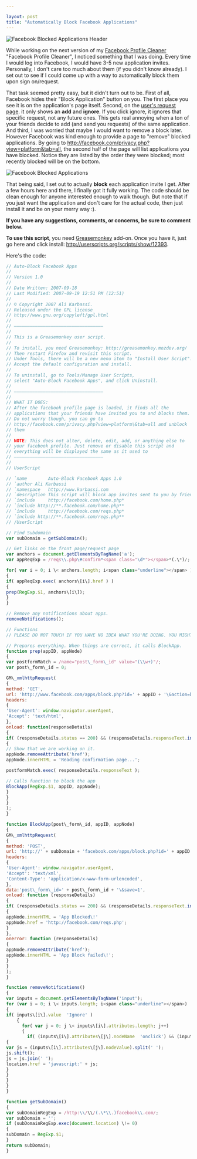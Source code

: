 ```yaml
---

layout: post
title: "Automatically Block Facebook Applications"
---
```


![Facebook Blocked Applications Header](http://tech.karbassi.com/images/posts/2007-09-19/blocked.png "Facebook Blocked Applications Header")

While working on the next version of my [Facebook Profile Cleaner](http://tech.karbassi.com/2007/08/27/facebook-profile-cleaner/) "Facebook Profile Cleaner", I noticed something that I was doing. Every time I would log into Facebook, I would have 3-5 new application invites. Personally, I don't care too much about them (if you didn't know already). I set out to see if I could come up with a way to automatically block them upon sign on/request.

That task seemed pretty easy, but it didn't turn out to be. First of all, Facebook hides their "Block Application" button on you. The first place you see it is on the application's page itself. Second, on the [user's request page](http://facebook.com/reqs.php). it only shows an **add** and **ignore**. If you click ignore, it ignores that specific request, not any future ones. This gets real annoying when a ton of your friends decide to add (and send you requests) of the same application. And third, I was worried that maybe I would want to remove a block later. However Facebook was kind enough to provide a page to "remove" blocked applications. By going to <http://facebook.com/privacy.php?view=platform&tab=all>, the second half of the page will list applications you have blocked. Notice they are listed by the order they were blocked; most recently blocked will be on the bottom.

![Facebook Blocked Applications](http://tech.karbassi.com/images/posts/2007-09-19/blocked2.png "Facebook Blocked Applications")

That being said, I set out to actually **block** each application invite I get. After a few hours here and there, I finally got it fully working. The code should be clean enough for anyone interested enough to walk though. But note that if you just want the application and don't care for the actual code, then just install it and be on your merry way :).

**If you have any suggestions, comments, or concerns, be sure to comment below.**

**To use this script**, you need [Greasemonkey](https://addons.mozilla.org/en-US/firefox/addon/748) add-on. Once you have it, just go here and click install: <http://userscripts.org/scripts/show/12393>.

Here's the code:

```javascript
// Auto-Block Facebook Apps
//
// Version 1.0
//
// Date Written: 2007-09-18
// Last Modified: 2007-09-19 12:51 PM (12:51)
//
// © Copyright 2007 Ali Karbassi.
// Released under the GPL license
// http://www.gnu.org/copyleft/gpl.html
//
// ——————————————————————————————————
//
// This is a Greasemonkey user script.
//
// To install, you need Greasemonkey: http://greasemonkey.mozdev.org/
// Then restart Firefox and revisit this script.
// Under Tools, there will be a new menu item to "Install User Script".
// Accept the default configuration and install.
//
// To uninstall, go to Tools/Manage User Scripts,
// select "Auto-Block Facebook Apps", and click Uninstall.
//
// ——————————————————————————————————
//
// WHAT IT DOES:
// After the facebook profile page is loaded, it finds all the
// applications that your friends have invited you to and blocks them.
// Do not worry though, you can go to
// http://facebook.com/privacy.php?view=platform\&tab=all and unblock
// them
//
// NOTE: This does not alter, delete, edit, add, or anything else to
// your facebook profile. Just remove or disable this script and
// everything will be displayed the same as it used to
// ——————————————————————————————————
//
// UserScript

// `name        Auto-Block Facebook Apps 1.0
// `author Ali Karbassi
// `namespace   http://www.karbassi.com
// `description This script will block app invites sent to you by friends. After the facebook profile page is loaded, it finds all the applications that your friends have invited you to and blocks them. Do not worry though, you can go to http://facebook.com/privacy.php?view=platform\&tab=all and unblock them.
// `include     http://facebook.com/home.php*
// `include http://**.facebook.com/home.php**
// `include     http://facebook.com/reqs.php*
// `include http://**.facebook.com/reqs.php**
// /UserScript

// Find Subdomain
var subDomain = getSubDomain();

// Get links on the front page/request page
var anchors = document.getElementsByTagName('a');
var appReqExp = /reqs\\.php\#confirm*<span class="\d*"></span>*(.\*)/;

for( var i = 0; i \< anchors.length; i<span class="underline"></span> )
{
if( appReqExp.exec( anchors\[i\].href ) )
{
prep(RegExp.$1, anchors\[i\]);
}
}

// Remove any notifications about apps.
removeNotifications();

// Functions
// PLEASE DO NOT TOUCH IF YOU HAVE NO IDEA WHAT YOU'RE DOING. YOU MIGHT BREAK IT.

// Prepares everything. When things are correct, it calls BlockApp.
function prep(appID, appNode)
{
var postformMatch = /name="post\_form\_id" value="(\\w+)"/;
var post\_form\_id = 0;

GM\_xmlhttpRequest(
{
method: 'GET',
url: 'http://www.facebook.com/apps/block.php?id=' + appID + '\&action=block',
headers:
{
'User-Agent': window.navigator.userAgent,
'Accept': 'text/html',
},
onload: function(responseDetails)
{
if( (responseDetails.status == 200) && (responseDetails.responseText.indexOf('This will not prevent you from seeing') \!= –1) )
{
// Show that we are working on it.
appNode.removeAttribute('href');
appNode.innerHTML = 'Reading confirmation page...';

postformMatch.exec( responseDetails.responseText );

// Calls function to block the app
BlockApp(RegExp.$1, appID, appNode);
}
}
}
);
}

function BlockApp(post\_form\_id, appID, appNode)
{
GM\_xmlhttpRequest(
{
method: 'POST',
url: 'http://' + subDomain + 'facebook.com/apps/block.php?id=' + appID + '\&action=block',
headers:
{
'User-Agent': window.navigator.userAgent,
'Accept': 'text/xml',
'Content-Type': 'application/x-www-form-urlencoded',
},
data:'post\_form\_id=' + post\_form\_id + '\&save=1',
onload: function (responseDetails)
{
if( (responseDetails.status == 200) && (responseDetails.responseText.indexOf('You have blocked this application') \!= –1) )
{
appNode.innerHTML = 'App Blocked\!'
appNode.href = 'http://facebook.com/reqs.php';
}
},
onerror: function (responseDetails)
{
appNode.removeAttribute('href');
appNode.innerHTML = 'App Block failed\!';
}
}
);
}

function removeNotifications()
{
var inputs = document.getElementsByTagName('input');
for (var i = 0; i \< inputs.length; i<span class="underline"></span>)
{
if( inputs\[i\].value  'Ignore' )
    {
      for( var j = 0; j \< inputs\[i\].attributes.length; j++)
      {
        if( (inputs\[i\].attributes\[j\].nodeName  'onclick') && (inputs\[i\].attributes\[j\].nodeValue.indexOf('click\_add\_platform\_app') \!= –1) )
{
var js = (inputs\[i\].attributes\[j\].nodeValue).split(' ');
js.shift();
js = js.join(' ');
location.href = 'javascript:' + js;
}
}
}
}
}

function getSubDomain()
{
var subDomainRegExp = /http:\\/\\/(.\*\\.)facebook\\.com/;
var subDomain = '';
if (subDomainRegExp.exec(document.location) \!= 0)
{
subDomain = RegExp.$1;
}
return subDomain;
}
```
